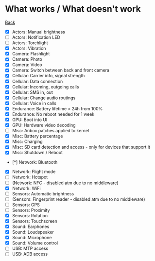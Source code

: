 # What works / What doesn't work

[Back](.)


- [x] Actors: Manual brightness
- [ ] Actors: Notification LED
- [ ] Actors: Torchlight
- [x] Actors: Vibration
- [x] Camera: Flashlight
- [x] Camera: Photo
- [x] Camera: Video
- [x] Camera: Switch between back and front camera
- [x] Cellular: Carrier info, signal strength
- [x] Cellular: Data connection
- [x] Cellular: Incoming, outgoing calls
- [x] Cellular: SMS in, out
- [x] Cellular: Change audio routings
- [x] Cellular: Voice in calls
- [x] Endurance: Battery lifetime > 24h from 100%
- [x] Endurance: No reboot needed for 1 week
- [x] GPU: Boot into UI
- [x] GPU: Hardware video decoding
- [ ] Misc: Anbox patches applied to kernel
- [x] Misc: Battery percentage
- [x] Misc: Charging
- [x] Misc: SD card detection and access - only for devices that support it
- [x] Misc: Shutdown / Reboot
- [*] Network: Bluetooth
- [x] Network: Flight mode
- [ ] Network: Hotspot
- [ ] (Network: NFC - disabled atm due to no middleware)
- [x] Network: WiFi
- [ ] Sensors: Automatic brightness
- [ ] (Sensors: Fingerprint reader - disabled atm due to no middleware)
- [ ] Sensors: GPS
- [ ] Sensors: Proximity
- [x] Sensors: Rotation
- [x] Sensors: Touchscreen
- [x] Sound: Earphones
- [x] Sound: Loudspeaker
- [x] Sound: Microphone
- [x] Sound: Volume control
- [ ] USB: MTP access
- [ ] USB: ADB access
